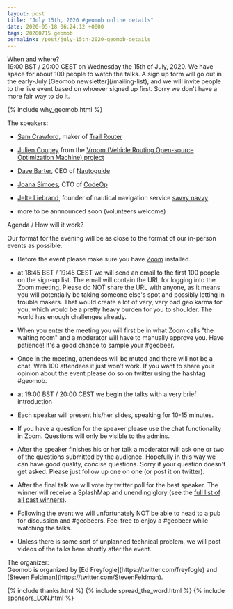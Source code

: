 ```yaml
--- 
layout: post
title: "July 15th, 2020 #geomob online details"
date: 2020-05-18 06:24:12 +0000
tags: 20200715 geomob
permalink: /post/july-15th-2020-geomob-details
---
```


<div class="heading">When and where?</div>
19:00 BST / 20:00 CEST on Wednesday the 15th of July, 2020.
We have space for about 100 people to watch
the talks. A sign up form will go out in the early-July [Geomob newsletter](/mailing-list), and we will invite people to the live event
based on whoever signed up first. Sorry we don't have a more fair way to do it. 

{% include why_geomob.html %}

<div class="heading">The speakers:</div>

* [Sam Crawford](https://twitter.com/samcrawford_84), maker of [Trail Router](https://trailrouter.com/)

* [Julien Coupey](https://twitter.com/juliencoupey) from the [Vroom (Vehicle Routing Open-source Optimization Machine) project](http://vroom-project.org/)

* [Dave Barter](https://www.linkedin.com/in/dave-barter-43ab672/), CEO of [Nautoguide](https://www.nautoguide.com/)

* [Joana Simoes](https://twitter.com/doublebyte), CTO of [CodeOp](https://codeop.tech/)

* [Jelte Liebrand](https://www.linkedin.com/in/jelte-liebrand/), founder of nautical navigation service [savvy navvy](https://www.savvy-navvy.com/)

* more to be annnounced soon (volunteers welcome)


<div class="heading">Agenda / How will it work?</div>

Our format for the evening will be as close to the format of our in-person
events as possible.

* Before the event please make sure you have [Zoom](https://zoom.us/) installed.

* at 18:45 BST / 19:45 CEST we will send an email to the first 100 people on
the sign-up list. The email will contain the URL for logging into the Zoom
meeting. Please do NOT share the URL with anyone, as it means you will
potentially be taking someone else's spot and possibly letting in trouble
makers. That would create a lot of very, very bad geo karma for you, which
would be a pretty heavy burden for you to shoulder. The world has enough
challenges already. 

* When you enter the meeting you will first be in what Zoom calls "the waiting 
room" and a moderator will have to manually approve you. Have patience!
It's a good chance to sample your #geobeer.

* Once in the meeting, attendees will be muted and there will not be a chat.
With 100 attendees it just won't work. If you want to share your opinion
about the event please do so on twitter using the hashtag #geomob.

* at 19:00 BST / 20:00 CEST we begin the talks with a very brief introduction

* Each speaker will present his/her slides, speaking for 10-15 minutes.

* If you have a question for the speaker please use the chat functionality in Zoom.
Questions will only be visible to the admins.

* After the speaker finishes his or her talk a moderator will ask one or two
of the questions submitted by the audience. Hopefully in this way we can have
good quality, concise questions. Sorry if your question doesn't get asked.
Please just follow up one on one (or post it on twitter).

* After the final talk we will vote by twitter poll for the best speaker. The winner will receive a SplashMap and unending glory (see the [full list of all past winners](http://geomobldn.org/past-speakers)). 

* Following the event we will unfortunately NOT be able to head to a pub for
discussion and #geobeers. Feel free to enjoy a #geobeer while watching
the talks. 

* Unless there is some sort of unplanned technical problem, we will post videos of the talks here shortly after the event.


<div class="heading">The organizer:</div>
Geomob is organized by [Ed Freyfogle](https://twitter.com/freyfogle) and
[Steven Feldman](https://twitter.com/StevenFeldman).

{% include thanks.html %}
{% include spread_the_word.html %}
{% include sponsors_LON.html %}
